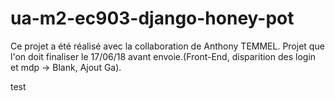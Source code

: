 # ua-m2-ec903-django-honey-pot

Ce projet a été réalisé avec la collaboration de Anthony TEMMEL. 
Projet que l'on doit finaliser le 17/06/18 avant envoie.(Front-End, disparition des login et mdp -> Blank, Ajout Ga).

test
